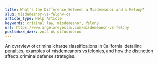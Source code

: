 ```yaml
---
title: What’s the Difference Between a Misdemeanor and a Felony?
slug: misdemeanor-vs-felony-ca
article_type: Help Article
keywords: criminal law, misdemeanor, felony
url: https://www.angeloreyeslaw.com/misdemeanor-vs-felony
published_date: 2025-05-01T00:00:00
---
```


An overview of criminal charge classifications in California, detailing penalties, examples of misdemeanors vs felonies, and how the distinction affects criminal defense strategies.